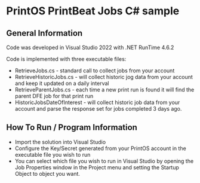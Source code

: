 # PrintOS PrintBeat Jobs C# sample

## General Information

Code was developed in Visual Studio 2022 with .NET RunTime 4.6.2

Code is implemented with three executable files:
- RetrieveJobs.cs - standard call to collect jobs from your account
- RetrieveHistoricJobs.cs - will collect historic jog data from your account and keep it updated on a daily interval
- RetrieveParentJobs.cs - each time a new print run is found it will find the parent DFE job for that print run 
- HistoricJobsDateOfInterest - will collect historic job data from your account and parse the response set for jobs completed 3 days ago.

## How To Run / Program Information

- Import the solution into Visual Studio
- Configure the Key/Secret generated from your PrintOS account in the executable file you wish to run
- You can select which file you wish to run in Visual Studio by opening the Job Properties window in the Project menu and setting the Startup Object to object you want.
